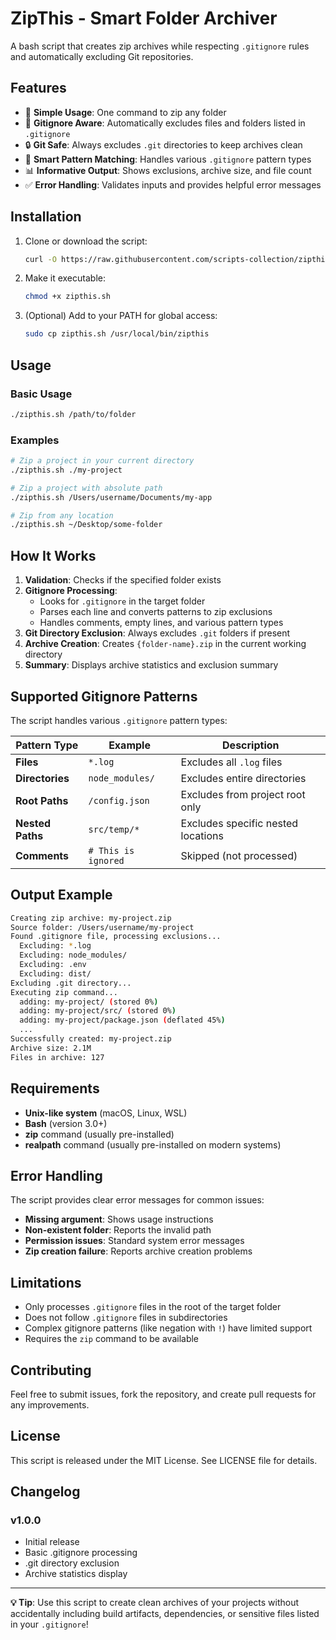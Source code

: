 # ZipThis - Smart Folder Archiver

A bash script that creates zip archives while respecting `.gitignore` rules and automatically excluding Git repositories.

## Features

- 🚀 **Simple Usage**: One command to zip any folder
- 📝 **Gitignore Aware**: Automatically excludes files and folders listed in `.gitignore`
- 🔒 **Git Safe**: Always excludes `.git` directories to keep archives clean
- 🎯 **Smart Pattern Matching**: Handles various `.gitignore` pattern types
- 📊 **Informative Output**: Shows exclusions, archive size, and file count
- ✅ **Error Handling**: Validates inputs and provides helpful error messages

## Installation

1. Clone or download the script:

   ```bash
   curl -O https://raw.githubusercontent.com/scripts-collection/zipthis/zipthis.sh
   ```

2. Make it executable:

   ```bash
   chmod +x zipthis.sh
   ```

3. (Optional) Add to your PATH for global access:

   ```bash
   sudo cp zipthis.sh /usr/local/bin/zipthis
   ```

## Usage

### Basic Usage

```bash
./zipthis.sh /path/to/folder
```

### Examples

```bash
# Zip a project in your current directory
./zipthis.sh ./my-project

# Zip a project with absolute path
./zipthis.sh /Users/username/Documents/my-app

# Zip from any location
./zipthis.sh ~/Desktop/some-folder
```

## How It Works

1. **Validation**: Checks if the specified folder exists
2. **Gitignore Processing**: 
   - Looks for `.gitignore` in the target folder
   - Parses each line and converts patterns to zip exclusions
   - Handles comments, empty lines, and various pattern types
3. **Git Directory Exclusion**: Always excludes `.git` folders if present
4. **Archive Creation**: Creates `{folder-name}.zip` in the current working directory
5. **Summary**: Displays archive statistics and exclusion summary

## Supported Gitignore Patterns

The script handles various `.gitignore` pattern types:

| Pattern Type | Example | Description |
|-------------|---------|-------------|
| **Files** | `*.log` | Excludes all `.log` files |
| **Directories** | `node_modules/` | Excludes entire directories |
| **Root Paths** | `/config.json` | Excludes from project root only |
| **Nested Paths** | `src/temp/*` | Excludes specific nested locations |
| **Comments** | `# This is ignored` | Skipped (not processed) |

## Output Example

```bash
Creating zip archive: my-project.zip
Source folder: /Users/username/my-project
Found .gitignore file, processing exclusions...
  Excluding: *.log
  Excluding: node_modules/
  Excluding: .env
  Excluding: dist/
Excluding .git directory...
Executing zip command...
  adding: my-project/ (stored 0%)
  adding: my-project/src/ (stored 0%)
  adding: my-project/package.json (deflated 45%)
  ...
Successfully created: my-project.zip
Archive size: 2.1M
Files in archive: 127
```

## Requirements

- **Unix-like system** (macOS, Linux, WSL)
- **Bash** (version 3.0+)
- **zip** command (usually pre-installed)
- **realpath** command (usually pre-installed on modern systems)

## Error Handling

The script provides clear error messages for common issues:

- **Missing argument**: Shows usage instructions
- **Non-existent folder**: Reports the invalid path
- **Permission issues**: Standard system error messages
- **Zip creation failure**: Reports archive creation problems

## Limitations

- Only processes `.gitignore` files in the root of the target folder
- Does not follow `.gitignore` files in subdirectories
- Complex gitignore patterns (like negation with `!`) have limited support
- Requires the `zip` command to be available

## Contributing

Feel free to submit issues, fork the repository, and create pull requests for any improvements.

## License

This script is released under the MIT License. See LICENSE file for details.

## Changelog

### v1.0.0

- Initial release
- Basic .gitignore processing
- .git directory exclusion
- Archive statistics display

---

**💡 Tip**: Use this script to create clean archives of your projects without accidentally including build artifacts, dependencies, or sensitive files listed in your `.gitignore`!
